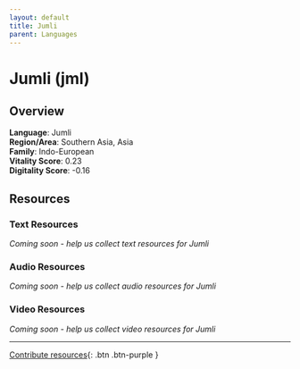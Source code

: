 ```yaml
---
layout: default
title: Jumli
parent: Languages
---
```


# Jumli (jml)

## Overview

**Language**: Jumli  
**Region/Area**: Southern Asia, Asia  
**Family**: Indo-European  
**Vitality Score**: 0.23  
**Digitality Score**: -0.16  

## Resources

### Text Resources
*Coming soon - help us collect text resources for Jumli*

### Audio Resources
*Coming soon - help us collect audio resources for Jumli*

### Video Resources
*Coming soon - help us collect video resources for Jumli*

---

[Contribute resources](https://fairtrain.github.io/){: .btn .btn-purple }
